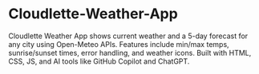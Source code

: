 # Cloudlette-Weather-App
Cloudlette Weather App shows current weather and a 5-day forecast for any city using Open-Meteo APIs. Features include min/max temps, sunrise/sunset times, error handling, and weather icons. Built with HTML, CSS, JS, and AI tools like GitHub Copilot and ChatGPT.
